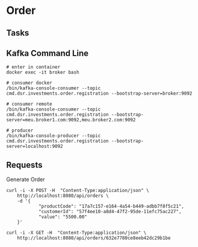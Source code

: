 # Order

## Tasks

## Kafka Command Line

```shell
# enter in container
docker exec -it broker bash
```
```shell
# consumer docker
/bin/kafka-console-consumer --topic cmd.dsr.investments.order.registration --bootstrap-server=broker:9092
```
```shell
# consumer remote
/bin/kafka-console-consumer --topic cmd.dsr.investments.order.registration --bootstrap-server=meu.broker1.com:9092,meu.broker2.com:9092
```
```shell
# producer
/bin/kafka-console-producer --topic cmd.dsr.investments.order.registration --bootstrap-server=localhost:9092
```

## Requests

Generate Order

```shell
curl -i -X POST -H  "Content-Type:application/json" \
    http://localhost:8080/api/orders \
    -d '{
            "productCode": "17a7c157-e164-4a54-b449-adbb7f8f5c21",
            "customerId": "57f4ee10-a8d4-47f2-95de-11efc75ac227",
            "value": "5500.00"
    }'
```

```shell
curl -i -X GET -H  "Content-Type:application/json" \
    http://localhost:8080/api/orders/632e7780ce8eeb42dc29b1be
```